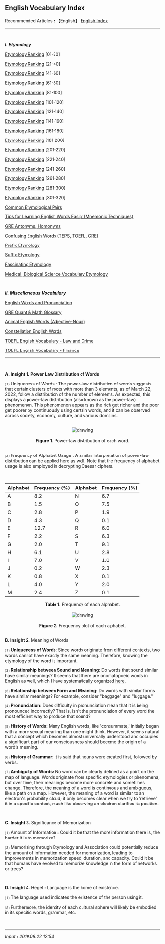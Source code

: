 ## **English Vocabulary Index**

Recommended Articles **:** 【English】 [English Index](https://jb243.github.io/pages/915)

---

<br>

_**Ⅰ. Etymology**_

[Etymology Ranking](https://jb243.github.io/pages/1657) [01-20]

[Etymology Ranking](https://jb243.github.io/pages/1658) [21-40]

[Etymology Ranking](https://jb243.github.io/pages/1670) [41-60]

[Etymology Ranking](https://jb243.github.io/pages/1682) [61-80]

[Etymology Ranking](https://jb243.github.io/pages/1687) [81-100]

[Etymology Ranking](https://jb243.github.io/pages/1800) [101-120]

[Etymology Ranking](https://jb243.github.io/pages/2072) [121-140]

[Etymology Ranking](https://jb243.github.io/pages/2077) [141-160]

[Etymology Ranking](https://jb243.github.io/pages/2081) [161-180]

[Etymology Ranking](https://jb243.github.io/pages/2110) [181-200]

[Etymology Ranking](https://jb243.github.io/pages/2129) [201-220]

[Etymology Ranking](https://jb243.github.io/pages/2154) [221-240]

[Etymology Ranking](https://jb243.github.io/pages/2172) [241-260]

[Etymology Ranking](https://jb243.github.io/pages/2174) [261-280]

[Etymology Ranking](https://jb243.github.io/pages/2195) [281-300]

[Etymology Ranking](https://jb243.github.io/pages/2218) [301-320]

[Common Etymological Pairs](https://jb243.github.io/pages/2075)

[Tips for Learning English Words Easily (Mnemonic Techniques)](https://jb243.github.io/pages/2080)

[GRE Antonyms, Homonyms](https://jb243.github.io/pages/2136)

[Confusing English Words (TEPS, TOEFL, GRE)](https://jb243.github.io/pages/2125)

[Prefix Etymology](https://jb243.github.io/pages/309)

[Suffix Etymology](https://jb243.github.io/pages/310)

[Fascinating Etymology](https://jb243.github.io/pages/2076)

[Medical, Biological Science Vocabulary Etymology](https://jb243.github.io/pages/1159)

<br>

_**Ⅱ. Miscellaneous Vocabulary**_

[English Words and Pronunciation](https://jb243.github.io/pages/792)

[GRE Quant & Math Glossary](https://jb243.github.io/pages/2148)

[Animal English Words (Adjective-Noun)](https://jb243.github.io/pages/824)

[Constellation English Words](https://jb243.github.io/pages/1147)

[TOEFL English Vocabulary - Law and Crime](https://jb243.github.io/pages/895)

[TOEFL English Vocabulary - Finance](https://jb243.github.io/pages/894)

---

<br>

**A. Insight 1.** **Power Law Distribution of Words**

 ⑴ Uniqueness of Words **:** The power-law distribution of words suggests that certain clusters of roots with more than 3 elements, as of March 22, 2022, follow a distribution of the number of elements. As expected, this displays a power-law distribution (also known as the power-law) phenomenon. This phenomenon appears as the rich get richer and the poor get poorer by continuously using certain words, and it can be observed across society, economy, culture, and various domains.

<br>
<center>
<img src="https://img1.daumcdn.net/thumb/R1280x0/?scode=mtistory2&fname=https%3A%2F%2Fblog.kakaocdn.net%2Fdn%2FNYBzx%2FbtrwVsRIr9R%2FMqBQk970mZhhCA9gKpHkg0%2Fimg.png" alt="drawing" />
</center>
  <br>

<center><b>Figure 1.</b> Power-law distribution of each word.</center>

<br>

 ⑵ Frequency of Alphabet Usage **:** A similar interpretation of power-law distribution can be applied here as well. Note that the frequency of alphabet usage is also employed in decrypting Caesar ciphers.

 <br>

| Alphabet | Frequency (%) | Alphabet | Frequency (%) |
| --- | --- | --- | --- |
| A | 8.2 | N | 6.7 |
| B | 1.5 | O | 7.5 |
| C | 2.8 | P | 1.9 |
| D | 4.3 | Q | 0.1 |
| E | 12.7 | R | 6.0 |
| F | 2.2 | S | 6.3 |
| G | 2.0 | T | 9.1 |
| H | 6.1 | U | 2.8 |
| I | 7.0 | V | 1.0 |
| J | 0.2 | W | 2.3 |
| K | 0.8 | X | 0.1 |
| L | 4.0 | Y | 2.0 |
| M | 2.4 | Z | 0.1 |

<center><b>Table 1.</b> Frequency of each alphabet.</center>
<br>
<center>
<img src="https://img1.daumcdn.net/thumb/R1280x0/?scode=mtistory2&fname=https%3A%2F%2Fblog.kakaocdn.net%2Fdn%2FdANalS%2FbtrR9vhiSNk%2FObPwKRkBqc2OKrKCZFRhHK%2Fimg.png" alt="drawing" />
</center>
  <br>

<center><b>Figure 2.</b> Frequency plot of each alphabet.</center>

<br>

**B. Insight 2.** Meaning of Words

⑴ **Uniqueness of Words**: Since words originate from different contexts, two words cannot have exactly the same meaning. Therefore, knowing the etymology of the word is important.

⑵ **Relationship between Sound and Meaning**: Do words that sound similar have similar meanings? It seems that there are onomatopoeic words in English as well, which I have systematically organized [here](https://jb243.github.io/pages/792).

⑶ **Relationship between Form and Meaning**: Do words with similar forms have similar meanings? For example, consider "baggage" and "luggage."

⑷ **Pronunciation**: Does difficulty in pronunciation mean that it is being pronounced incorrectly? That is, isn't the pronunciation of every word the most efficient way to produce that sound?

⑸ **History of Words:** Many English words, like 'consummate,' initially began with a more sexual meaning than one might think. However, it seems natural that a concept which becomes almost universally understood and occupies a significant part of our consciousness should become the origin of a word’s meaning.

⑹ **History of Grammar:** It is said that nouns were created first, followed by verbs. 

⑺ **Ambiguity of Words:** No word can be clearly defined as a point on the map of language. Words originate from specific etymologies or phenomena, but over time, their meanings become more concrete and sometimes change. Therefore, the meaning of a word is continuous and ambiguous, like a path on a map. However, the meaning of a word is similar to an electron's probability cloud; it only becomes clear when we try to 'retrieve' it in a specific context, much like observing an electron clarifies its position.

<br>

**C. Insight 3.** Significance of Memorization

 ⑴ Amount of Information **:** Could it be that the more information there is, the harder it is to memorize?

 ⑵ Memorizing through Etymology and Association could potentially reduce the amount of information needed for memorization, leading to improvements in memorization speed, duration, and capacity. Could it be that humans have evolved to memorize knowledge in the form of networks or trees?

<br>

**D. Insight 4.** Hegel **:** Language is the home of existence.

 ⑴ The language used indicates the existence of the person using it.

 ⑵ Furthermore, the identity of each cultural sphere will likely be embodied in its specific words, grammar, etc.

<br>

---

_Input **:** 2019.08.22 12:54_
